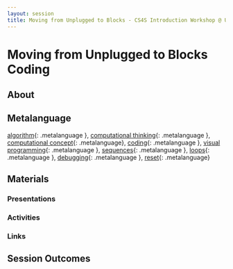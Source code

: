 ```yaml
---
layout: session
title: Moving from Unplugged to Blocks - CS4S Introduction Workshop @ UON 2018 - Day 1
---
```


# Moving from Unplugged to Blocks Coding

## About

## Metalanguage

[algorithm](){: .metalanguage }, [computational thinking](){: .metalanguage }, [computational concept](){: .metalanguage}, [coding](){: .metalanguage }, [visual programming](){: .metalanguage }, [sequences](){: .metalanguage }, [loops](){: .metalanguage }, [debugging](){: .metalanguage }, [reset](){: .metalanguage}

## Materials

### Presentations

### Activities

### Links

## Session Outcomes


